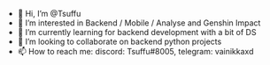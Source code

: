 - 👋 Hi, I’m @Tsuffu
- 👀 I’m interested in Backend / Mobile / Analyse and Genshin Impact
- 🌱 I’m currently learning for backend development with a bit of DS
- 💞️ I’m looking to collaborate on backend python projects
- 📫 How to reach me:
 discord: Tsuffu#8005,
 telegram: vainikkaxd 

<!---
Tsuffu/Tsuffu is a ✨ special ✨ repository because its `README.md` (this file) appears on your GitHub profile.
You can click the Preview link to take a look at your changes.
--->
